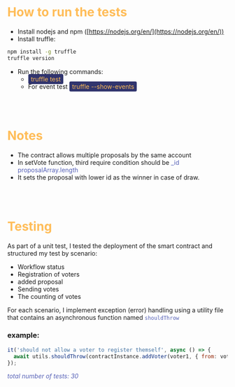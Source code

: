 #  <span style="color: #FFBD59">**How to run the tests**</span>

- Install nodejs and npm ([https://nodejs.org/en/](https://nodejs.org/en/))
- Install truffle:

```Bash
npm install -g truffle
truffle version
```

- Run the following commands:
  - <span style="color: #FFBD59; background-color:#31356E; padding: .2rem .4rem; border-radius: .2rem">truffle test</span>
  - For event test <span style="color: #FFBD59; background-color:#31356E; padding: .2rem .4rem; border-radius: .2rem">truffle --show-events</span>

<br/><br/>

# <span style="color: #FFBD59">**Notes**</span>

- The contract allows multiple proposals by the same account
- In setVote function, third require condition should be <span style="color: #5762B7;">\_id proposalArray.length </span>
- It sets the proposal with lower id as the winner in case of draw.

<br/><br/>

# <span style="color: #FFBD59">**Testing**</span>

As part of a unit test, I tested the deployment of the smart contract and structured my test by scenario:

- Workflow status
- Registration of voters
- added proposal
- Sending votes
- The counting of votes

For each scenario, I implement exception (error) handling using a utility file that contains an asynchronous function named <span style="color: #5762B7;">`shouldThrow`</span>

### example:

```javascript
it('should not allow a voter to register themself', async () => {
  await utils.shouldThrow(contractInstance.addVoter(voter1, { from: voter1 }));
});
```

<span style="color: #5762B7;">_total number of tests: 30_ </span>
